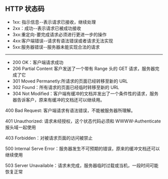 ## HTTP 状态码


  * 1xx: 指示信息--表示请求已接收，继续处理
  * 2xx：成功--表示请求已被成功接收
  * 3xx:重定向-要完成请求必须进行更进一步的操作
  * 4xx:客户端错误--请求有语法错误或者请求无法实现
  * 5xx:服务器错误--服务器未能实现合法的请求


---

* 200 OK：客户端请求成功
* 206 Partial Content 客户发送了一个带有 Range 头的 GET 请求，服务器完成了它
* 301 Moved Permanetly:所请求的页面已经转移至新的 URL
* 302 Found：所有请求的页面已经临时转移至新的 URL
* 304 Not Modified：客户端有缓冲的文档并发出了一个条件性的请求，服务器告诉客户，原来有缓冲的文档还可以继续用。

400 Bad Request: 客户端请求有语法错误，不能被服务器所理解。

401 Unauthorized: 请求未经授权，这个状态代码必须和 WWWW-Authenticate 报头域一起使用

403 Forbidden：对被请求页面的访问被禁止

500 Internal Serve Error：服务器发生不可预期的错误，原来的缓冲文档还可以继续使用

503 Server Unavailable：请求未完成，服务器临时过载或当机，一段时间可能恢复正常